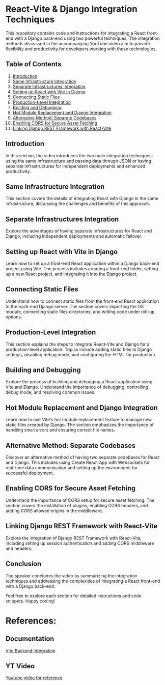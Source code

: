 # React-Vite & Django Integration Techniques

This repository contains code and instructions for integrating a React front-end with a Django back-end using two powerful techniques. The integration methods discussed in the accompanying YouTube video aim to provide flexibility and productivity for developers working with these technologies.

## Table of Contents

1. [Introduction](#introduction)
2. [Same Infrastructure Integration](#same-infrastructure-integration)
3. [Separate Infrastructures Integration](#separate-infrastructures-integration)
4. [Setting up React with Vite in Django](#setting-up-react-with-vite-in-django)
5. [Connecting Static Files](#connecting-static-files)
6. [Production-Level Integration](#production-level-integration)
7. [Building and Debugging](#building-and-debugging)
8. [Hot Module Replacement and Django Integration](#hot-module-replacement-and-django-integration)
9. [Alternative Method: Separate Codebases](#alternative-method-separate-codebases)
10. [Enabling CORS for Secure Asset Fetching](#enabling-cors-for-secure-asset-fetching)
11. [Linking Django REST Framework with React-Vite](#linking-django-rest-framework-with-react-vite)

## Introduction

In this section, the video introduces the two main integration techniques: using the same infrastructure and passing data through JSON or having separate infrastructures for independent deployments and enhanced productivity.

## Same Infrastructure Integration

This section covers the details of integrating React with Django in the same infrastructure, discussing the challenges and benefits of this approach.

## Separate Infrastructures Integration

Explore the advantages of having separate infrastructures for React and Django, including independent deployments and automatic failover.

## Setting up React with Vite in Django

Learn how to set up a front-end React application within a Django back-end project using Vite. The process includes creating a front-end folder, setting up a new React project, and integrating it into the Django project.

## Connecting Static Files

Understand how to connect static files from the front-end React application to the back-end Django server. The section covers importing the OS module, connecting static files directories, and writing code under roll-up options.

## Production-Level Integration

This section explains the steps to integrate React-Vite and Django for a production-level application. Topics include adding static files to Django settings, disabling debug mode, and configuring the HTML for production.

## Building and Debugging

Explore the process of building and debugging a React application using Vite and Django. Understand the importance of debugging, controlling debug mode, and resolving common issues.

## Hot Module Replacement and Django Integration

Learn how to use Vite's hot module replacement feature to manage new static files created by Django. The section emphasizes the importance of handling small errors and ensuring correct file names.

## Alternative Method: Separate Codebases

Discover an alternative method of having two separate codebases for React and Django. This includes using Create React App with Websockets for real-time data communication and setting up the environment for successful deployment.

## Enabling CORS for Secure Asset Fetching

Understand the importance of CORS setup for secure asset fetching. The section covers the installation of plugins, enabling CORS headers, and adding CORS allowed origins in the middleware.

## Linking Django REST Framework with React-Vite

Explore the integration of Django REST Framework with React-Vite, including setting up session authentication and adding CORS middleware and headers.

## Conclusion

The speaker concludes the video by summarizing the integration techniques and addressing the complexities of integrating a React front-end with a Django back-end.

Feel free to explore each section for detailed instructions and code snippets. Happy coding!
# References:

## Documentation 
[Vite Backend Integration](https://vitejs.dev/guide/backend-integration)

## YT Video 
[Youtube video for reference](https://youtu.be/NJVaySJAbw0?si=hDb6us04JznNVbqi)